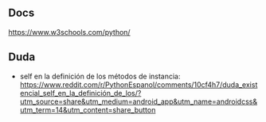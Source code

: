 
## Docs

https://www.w3schools.com/python/

## Duda 

* self en la definición de los métodos de instancia: https://www.reddit.com/r/PythonEspanol/comments/10cf4h7/duda_existencial_self_en_la_definición_de_los/?utm_source=share&utm_medium=android_app&utm_name=androidcss&utm_term=14&utm_content=share_button
